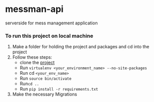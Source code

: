 # messman-api
serverside for mess management application

### To run this project on local machine
1. Make a folder for holding the project and packages and cd into the project
2. Follow these steps:
   * clone the [project](https://github.com/vinaykornapalli/ocr-app-api.git)
   * Run ```virtualenv <your_environment_name> --no-site-packages```
   * Run cd ```<your_env_name>```
   * Run ```source bin/activate```
   * Run```cd ..```
   * Run ```pip install -r requirements.txt```  
3. Make the necessary Migrations
